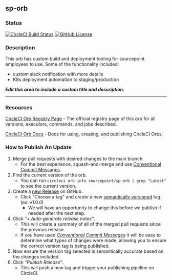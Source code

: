 ## sp-orb

### Status

[![CircleCI Build Status](https://circleci.com/gh/SourcePointUSA/sp-orb.svg?style=shield "CircleCI Build Status")](https://circleci.com/gh/SourcePointUSA/sp-orb)
[![GitHub License](https://img.shields.io/badge/license-MIT-lightgrey.svg)](https://raw.githubusercontent.com/SourcePointUSA/sp-orb/master/LICENSE) 

### Description
This orb has custom build and deployment tooling for sourcepoint employees to use. 
Some of the functionality included:
- custom slack notification with more details
- K8s deployment automation to staging/production

_**Edit this area to include a custom title and description.**_

---

### Resources

[CircleCI Orb Registry Page](https://circleci.com/orbs/registry/orb/sourcepoint/sp-orb) - The official registry page of this orb for all versions, executors, commands, and jobs described.

[CircleCI Orb Docs](https://circleci.com/docs/2.0/orb-intro/#section=configuration) - Docs for using, creating, and publishing CircleCI Orbs.

### How to Publish An Update
1. Merge pull requests with desired changes to the main branch.
    - For the best experience, squash-and-merge and use [Conventional Commit Messages](https://conventionalcommits.org/).
2. Find the current version of the orb.
    - You can run `circleci orb info sourcepoint/sp-orb | grep "Latest"` to see the current version.
3. Create a [new Release](https://github.com/SourcePointUSA/sp-orb/releases/new) on GitHub.
    - Click "Choose a tag" and _create_ a new [semantically versioned](http://semver.org/) tag. (ex: v1.0.0)
      - We will have an opportunity to change this before we publish if needed after the next step.
4.  Click _"+ Auto-generate release notes"_.
    - This will create a summary of all of the merged pull requests since the previous release.
    - If you have used _[Conventional Commit Messages](https://conventionalcommits.org/)_ it will be easy to determine what types of changes were made, allowing you to ensure the correct version tag is being published.
5. Now ensure the version tag selected is semantically accurate based on the changes included.
6. Click _"Publish Release"_.
    - This will push a new tag and trigger your publishing pipeline on CircleCI.
